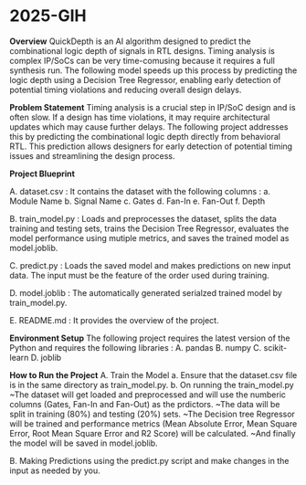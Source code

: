 # 2025-GIH

**Overview**
QuickDepth is an AI algorithm designed to predict the combinational logic depth of signals in RTL designs. Timing analysis is complex IP/SoCs can be very time-comusing because it requires a full synthesis run. The following model speeds up this process by predicting the logic depth using a Decision Tree Regressor, enabling early detection of potential timing violations and reducing overall design delays.

**Problem Statement**
Timing analysis is a crucial step in IP/SoC design and is often slow. If a design has time violations, it may require architectural updates which may cause further delays. The following project addresses this by predicting the combinational logic depth directly from behavioral RTL. This prediction allows designers for early detection of potential timing issues and streamlining the design process.

**Project Blueprint**

A. dataset.csv : It contains the dataset with the following columns :
a. Module Name
b. Signal Name
c. Gates
d. Fan-In
e. Fan-Out
f. Depth

B. train_model.py : 
Loads and preprocesses the dataset,
splits the data training and testing sets, 
trains the Decision Tree Regressor, 
evaluates the model performance using mutiple metrics, and 
saves the trained model as model.joblib.

C. predict.py : 
Loads the saved model and makes predictions on new input data. 
The input must be the feature of the order used during training.

D. model.joblib : The automatically generated serialzed trained model by train_model.py.

E. README.md : It provides the overview of the project.

**Environment Setup**
The following project requires the latest version of the Python and requires the following libraries :
A. pandas
B. numpy
C. scikit-learn
D. joblib

**How to Run the Project**
A. Train the Model
a. Ensure that the dataset.csv file is in the same directory as train_model.py.
b. On running the train_model.py 
~The dataset will get loaded and preprocessed and will use the numberic columns (Gates, Fan-In and Fan-Out) as the prdictors.
~The data will be split in training (80%) and testing (20%) sets.
~The Decision tree Regressor will be trained and performance metrics (Mean Absolute Error, Mean Square Error, Root Mean Square Error and R2 Score) will be calculated.
~And finally the model will be saved in model.joblib.

B. Making Predictions using the predict.py script and make changes in the input as needed by you.
  
  
